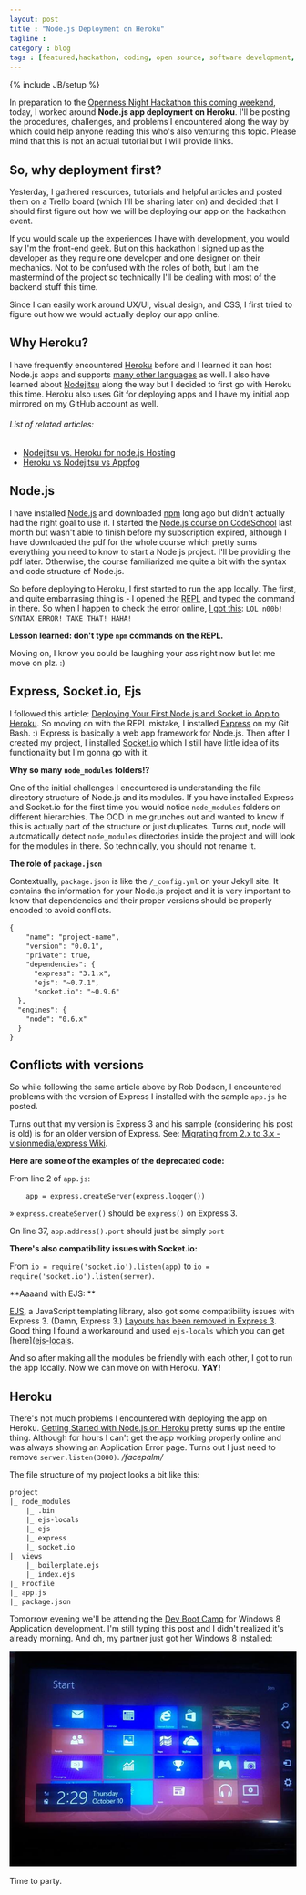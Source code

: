 ```yaml
---
layout: post
title : "Node.js Deployment on Heroku"
tagline : 
category : blog
tags : [featured,hackathon, coding, open source, software development, node.js, heroku, socket.io, express, ejs]
---
```

{% include JB/setup %}

In preparation to the [Openness Night Hackathon this coming weekend](/blog/openness-night-24-hour-hackathon/), today, I worked around **Node.js app deployment on Heroku**. I'll be posting the procedures, challenges, and problems I encountered along the way by which could help anyone reading this who's also venturing this topic. Please mind that this is not an actual tutorial but I will provide links.

## So, why deployment first?

Yesterday, I gathered resources, tutorials and helpful articles and posted them on a Trello board (which I'll be sharing later on) and decided that I should first figure out how we will be deploying our app on the hackathon event.

If you would scale up the experiences I have with development, you would say I'm the front-end geek. But on this hackathon I signed up as the developer as they require one developer and one designer on their mechanics. Not to be confused with the roles of both, but I am the mastermind of the project so technically I'll be dealing with most of the backend stuff this time.

Since I can easily work around UX/UI, visual design, and CSS, I first tried to figure out how we would actually deploy our app online.

## Why Heroku?

I have frequently encountered [Heroku](https://www.heroku.com/) before and I learned it can host Node.js apps and supports [many other languages](https://devcenter.heroku.com/categories/language-support) as well. I also have learned about [Nodejitsu](https://www.nodejitsu.com/) along the way but I decided to first go with Heroku this time. Heroku also uses Git for deploying apps and I have my initial app mirrored on my GitHub account as well. 

###### List of related articles:
- [Nodejitsu vs. Heroku for node.js Hosting](http://www.codebudo.com/2012/05/nodejitsu-vs-heroku-for-node-js-hosting/)
- [Heroku vs Nodejitsu vs Appfog](http://adamnengland.wordpress.com/2013/07/08/heroku-vs-nodejitsu-vs-appfog/)


## Node.js
I have installed [Node.js](http://nodejs.org/) and downloaded [npm](https://npmjs.org/) long ago but didn't actually had the right goal to use it. I started the [Node.js course on CodeSchool](https://trello.com/c/hqmSl9iK/5-real-time-web-with-node-js) last month but wasn't able to finish before my subscription expired, although I have downloaded the pdf for the whole course which pretty sums everything you need to know to start a Node.js project. I'll be providing the pdf later. Otherwise, the course familiarized me quite a bit with the syntax and code structure of Node.js.

So before deploying to Heroku, I first started to run the app locally. The first, and quite embarrasing thing is - I opened the [REPL](http://nodejs.org/api/repl.html) and typed the command in there. So when I happen to check the error online, [I got this](https://github.com/joyent/node/issues/2931): <code>LOL n00b! SYNTAX ERROR! TAKE THAT! HAHA!</code>

**Lesson learned: don't type <code>npm</code> commands on the REPL.**

Moving on, I know you could be laughing your ass right now but let me move on plz. :)

## Express, Socket.io, Ejs

I followed this article: [Deploying Your First Node.js and Socket.io App to Heroku](http://robdodson.me/blog/2012/06/04/deploying-your-first-node-dot-js-and-socket-dot-io-app-to-heroku/). So moving on with the REPL mistake, I installed [Express](http://expressjs.com/) on my Git Bash. :) Express is basically a web app framework for Node.js. Then after I created my project, I installed [Socket.io](http://socket.io/) which I still have little idea of its functionality but I'm gonna go with it.

**Why so many <code>node_modules</code> folders!?**

One of the initial challenges I encountered is understanding the file directory structure of Node.js and its modules. If you have installed Express and Socket.io for the first time you would notice <code>node_modules</code> folders on different hierarchies. The OCD in me grunches out and wanted to know if this is actually part of the structure or just duplicates. Turns out, node will automatically detect <code>node_modules</code> directories inside the project and will look for the modules in there. So technically, you should not rename it.

**The role of <code>package.json</code>** 

Contextually, <code>package.json</code> is like the <code>/_config.yml</code> on your Jekyll site. It contains the information for your Node.js project and it is very important to know that dependencies and their proper versions should be properly encoded to avoid conflicts.

	{
	    "name": "project-name",
	    "version": "0.0.1",
	    "private": true,
	    "dependencies": {
	      "express": "3.1.x",
	      "ejs": "~0.7.1",
	      "socket.io": "~0.9.6"
	  },
	  "engines": {
	    "node": "0.6.x"
	  }
	}

## Conflicts with versions

So while following the same article above by Rob Dodson, I encountered problems with the version of Express I installed with the sample <code>app.js</code> he posted.

Turns out that my version is Express 3 and his sample (considering his post is old) is for an older version of Express. See: [Migrating from 2.x to 3.x - visionmedia/express Wiki](https://github.com/visionmedia/express/wiki/Migrating-from-2.x-to-3.x).

**Here are some of the examples of the deprecated code:**

From line 2 of <code>app.js</code>: 

		app = express.createServer(express.logger())


&raquo; <code>express.createServer()</code> should be <code>express()</code> on Express 3.

On line 37, <code>app.address().port</code> should just be simply <code>port</code>

**There's also compatibility issues with Socket.io:**

From <code>io = require('socket.io').listen(app)</code> to <code>io = require('socket.io').listen(server)</code>.

**Aaaand with EJS: **

[EJS](http://embeddedjs.com/), a JavaScript templating library, also got some compatibility issues with Express 3. (Damn, Express 3.) [Layouts has been removed in Express 3](http://stackoverflow.com/questions/12616694/layouts-in-express-3-and-ejs). Good thing I found a workaround and used <code>ejs-locals</code> which you can get [here]([ejs-locals](https://github.com/RandomEtc/ejs-locals). 

And so after making all the modules be friendly with each other, I got to run the app locally. Now we can move on with Heroku. **YAY!**

## Heroku

There's not much problems I encountered with deploying the app on Heroku. [Getting Started with Node.js on Heroku](https://devcenter.heroku.com/articles/getting-started-with-nodejs) pretty sums up the entire thing. Although for hours I can't get the app working properly online and was always showing an Application Error page. Turns out I just need to remove <code>server.listen(3000)</code>. _/facepalm/_

The file structure of my project looks a bit like this:

	project
	|_ node_modules
		|_ .bin
		|_ ejs-locals
		|_ ejs
		|_ express
		|_ socket.io
	|_ views
		|_ boilerplate.ejs
		|_ index.ejs
	|_ Procfile
	|_ app.js
	|_ package.json



Tomorrow evening we'll be attending the [Dev Boot Camp](https://opennessnighthackbootcamp.eventbrite.com/) for Windows 8 Application development. I'm still typing this post and I didn't realized it's already morning. And oh, my partner just got her Windows 8 installed:

![Windows 8](/assets/images/posts/2013/windows-8-screenshot.jpg) 

Time to party.